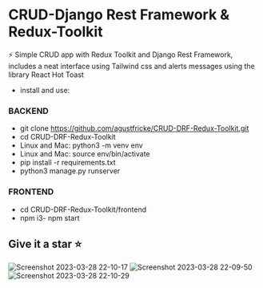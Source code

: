 # CRUD-Django Rest Framework & Redux-Toolkit

⚡  Simple CRUD app with Redux Toolkit and Django Rest Framework, includes a neat interface using Tailwind css and alerts messages using the library React Hot Toast

- install and use:
### BACKEND
- git clone https://github.com/agustfricke/CRUD-DRF-Redux-Toolkit.git
- cd CRUD-DRF-Redux-Toolkit
- Linux and Mac: python3 -m venv env
- Linux and Mac: source env/bin/activate
- pip install -r requirements.txt
- python3 manage.py runserver
### FRONTEND
- cd CRUD-DRF-Redux-Toolkit/frontend
- npm i3- npm start

## Give it a star ⭐

![Screenshot 2023-03-28 22-10-17](https://user-images.githubusercontent.com/110266171/228401235-960ebb50-b070-40fa-86d7-29d17be59db0.png)
![Screenshot 2023-03-28 22-09-50](https://user-images.githubusercontent.com/110266171/228401252-779854de-58ee-49c4-b4c5-d8a60840785a.png)
![Screenshot 2023-03-28 22-10-29](https://user-images.githubusercontent.com/110266171/228401261-94b538df-9538-4c23-80f8-95f529e1962f.png)

